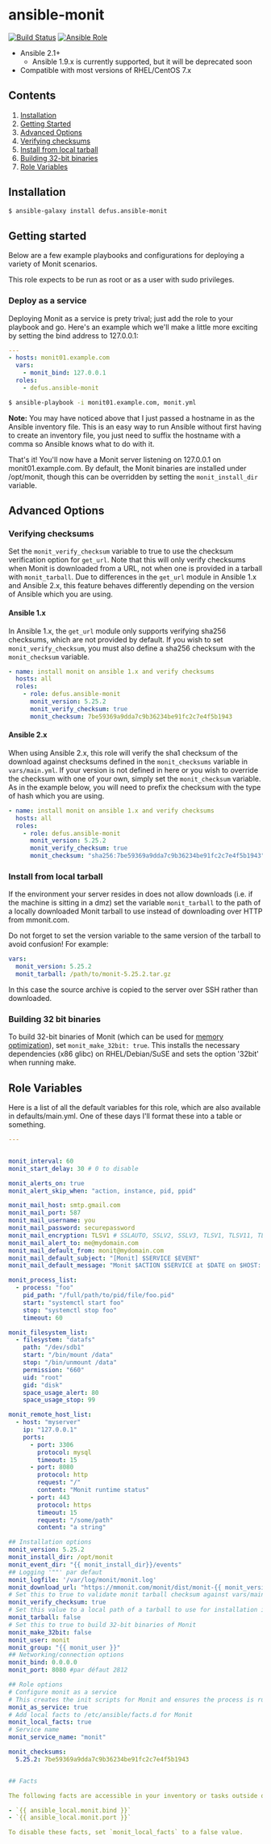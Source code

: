 # ansible-monit

[![Build Status](https://travis-ci.org/defus/ansible-monit.svg?branch=master)](https://travis-ci.org/defus/ansible-monit) 
[![Ansible Role](https://img.shields.io/badge/galaxy-defus.ansiblemonit-blue.svg)](https://galaxy.ansible.com/defus/ansible_monit)

 - Ansible 2.1+
   - Ansible 1.9.x is currently supported, but it will be deprecated soon
 - Compatible with most versions of RHEL/CentOS 7.x
 
## Contents

 1. [Installation](#installation)
 2. [Getting Started](#getting-started)
 3. [Advanced Options](#advanced-options)
  1. [Verifying checksums](#verifying-checksums)
  2. [Install from local tarball](#install-from-local-tarball)
  3. [Building 32-bit binaries](#building-32-bit-binaries)
 4. [Role Variables](#role-variables)

## Installation

``` bash
$ ansible-galaxy install defus.ansible-monit
```

## Getting started

Below are a few example playbooks and configurations for deploying a variety of Monit scenarios.

This role expects to be run as root or as a user with sudo privileges.

### Deploy as a service

Deploying Monit as a service is prety trival; just add the role to your playbook and go. Here's an example which we'll make a little more exciting by setting the bind address to 127.0.0.1:

``` yml
---
- hosts: monit01.example.com
  vars:
    - monit_bind: 127.0.0.1
  roles:
    - defus.ansible-monit
```

``` bash
$ ansible-playbook -i monit01.example.com, monit.yml
```

**Note:** You may have noticed above that I just passed a hostname in as the Ansible inventory file. This is an easy way to run Ansible without first having to create an inventory file, you just need to suffix the hostname with a comma so Ansible knows what to do with it.

That's it! You'll now have a Monit server listening on 127.0.0.1 on monit01.example.com. By default, the Monit binaries are installed under /opt/monit, though this can be overridden by setting the `monit_install_dir` variable.

## Advanced Options

### Verifying checksums

Set the `monit_verify_checksum` variable to true to use the checksum verification option for `get_url`. Note that this will only verify checksums when Monit is downloaded from a URL, not when one is provided in a tarball with `monit_tarball`. Due to differences in the `get_url` module in Ansible 1.x and Ansible 2.x, this feature behaves differently depending on the version of Ansible which you are using.

#### Ansible 1.x

In Ansible 1.x, the `get_url` module only supports verifying sha256 checksums, which are not provided by default. If you wish to set `monit_verify_checksum`, you must also define a sha256 checksum with the `monit_checksum` variable.

``` yaml
- name: install monit on ansible 1.x and verify checksums
  hosts: all
  roles:
    - role: defus.ansible-monit
      monit_version: 5.25.2
      monit_verify_checksum: true
      monit_checksum: 7be59369a9dda7c9b36234be91fc2c7e4f5b1943
```

#### Ansible 2.x

When using Ansible 2.x, this role will verify the sha1 checksum of the download against checksums defined in the `monit_checksums` variable in `vars/main.yml`. If your version is not defined in here or you wish to override the checksum with one of your own, simply set the `monit_checksum` variable. As in the example below, you will need to prefix the checksum with the type of hash which you are using.

``` yaml
- name: install monit on ansible 1.x and verify checksums
  hosts: all
  roles:
    - role: defus.ansible-monit
      monit_version: 5.25.2
      monit_verify_checksum: true
      monit_checksum: "sha256:7be59369a9dda7c9b36234be91fc2c7e4f5b1943"
```

### Install from local tarball

If the environment your server resides in does not allow downloads (i.e. if the machine is sitting in a dmz) set the variable `monit_tarball` to the path of a locally downloaded Monit tarball to use instead of downloading over HTTP from mmonit.com.

Do not forget to set the version variable to the same version of the tarball to avoid confusion! For example:

```yml
vars:
  monit_version: 5.25.2
  monit_tarball: /path/to/monit-5.25.2.tar.gz
```

In this case the source archive is copied to the server over SSH rather than downloaded.

### Building 32 bit binaries

To build 32-bit binaries of Monit (which can be used for [memory optimization](https://redis.io/topics/memory-optimization)), set `monit_make_32bit: true`. This installs the necessary dependencies (x86 glibc) on RHEL/Debian/SuSE and sets the option '32bit' when running make.

## Role Variables

Here is a list of all the default variables for this role, which are also available in defaults/main.yml. One of these days I'll format these into a table or something.

``` yml
---


monit_interval: 60
monit_start_delay: 30 # 0 to disable

monit_alerts_on: true
monit_alert_skip_when: "action, instance, pid, ppid"

monit_mail_host: smtp.gmail.com
monit_mail_port: 587
monit_mail_username: you
monit_mail_password: securepassword
monit_mail_encryption: TLSV1 # SSLAUTO, SSLV2, SSLV3, TLSV1, TLSV11, TLSV12
monit_mail_alert_to: me@mydomain.com
monit_mail_default_from: monit@mydomain.com
monit_mail_default_subject: "[Monit] $SERVICE $EVENT"
monit_mail_default_message: "Monit $ACTION $SERVICE at $DATE on $HOST: $DESCRIPTION."

monit_process_list:
  - process: "foo"
    pid_path: "/full/path/to/pid/file/foo.pid"
    start: "systemctl start foo"
    stop: "systemctl stop foo"
    timeout: 60

monit_filesystem_list:
  - filesystem: "datafs"
    path: "/dev/sdb1"
    start: "/bin/mount /data"
    stop: "/bin/unmount /data"
    permission: "660"
    uid: "root"
    gid: "disk"
    space_usage_alert: 80
    space_usage_stop: 99

monit_remote_host_list:
  - host: "myserver"
    ip: "127.0.0.1"
    ports:
      - port: 3306
        protocol: mysql
        timeout: 15
      - port: 8080
        protocol: http
        request: "/"
        content: "Monit runtime status"
      - port: 443
        protocol: https
        timeout: 15
        request: "/some/path"
        content: "a string"

## Installation options
monit_version: 5.25.2
monit_install_dir: /opt/monit
monit_event_dir: "{{ monit_install_dir}}/events"
## Logging '""' par defaut
monit_logfile: '/var/log/monit/monit.log'
monit_download_url: "https://mmonit.com/monit/dist/monit-{{ monit_version }}.tar.gz"
# Set this to true to validate monit tarball checksum against vars/main.yml
monit_verify_checksum: true
# Set this value to a local path of a tarball to use for installation instead of downloading
monit_tarball: false
# Set this to true to build 32-bit binaries of Monit
monit_make_32bit: false
monit_user: monit
monit_group: "{{ monit_user }}"
## Networking/connection options
monit_bind: 0.0.0.0
monit_port: 8080 #par défaut 2812

## Role options
# Configure monit as a service
# This creates the init scripts for Monit and ensures the process is running
monit_as_service: true
# Add local facts to /etc/ansible/facts.d for Monit
monit_local_facts: true
# Service name
monit_service_name: "monit"

monit_checksums:
  5.25.2: 7be59369a9dda7c9b36234be91fc2c7e4f5b1943


## Facts

The following facts are accessible in your inventory or tasks outside of this role.

- `{{ ansible_local.monit.bind }}`
- `{{ ansible_local.monit.port }}`

To disable these facts, set `monit_local_facts` to a false value.
